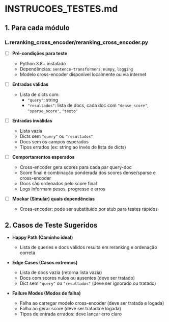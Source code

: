 # INSTRUCOES_TESTES.md

## 1. Para cada módulo

### L.reranking_cross_encoder/reranking_cross_encoder.py

- [ ] **Pré-condições para teste**
  - Python 3.8+ instalado
  - Dependências: `sentence-transformers`, `numpy`, `logging`
  - Modelo cross-encoder disponível localmente ou via internet

- [ ] **Entradas válidas**
  - Lista de dicts com:
    - `"query"`: string
    - `"resultados"`: lista de docs, cada doc com `"dense_score"`, `"sparse_score"`, `"texto"`

- [ ] **Entradas inválidas**
  - Lista vazia
  - Dicts sem `"query"` ou `"resultados"`
  - Docs sem os campos esperados
  - Tipos errados (ex: string ao invés de lista de dicts)

- [ ] **Comportamentos esperados**
  - Cross-encoder gera scores para cada par query-doc
  - Score final é combinação ponderada dos scores dense/sparse e cross-encoder
  - Docs são ordenados pelo score final
  - Logs informam pesos, progresso e erros

- [ ] **Mockar (Simular) quais dependências**
  - Cross-encoder: pode ser substituído por stub para testes rápidos

## 2. Casos de Teste Sugeridos

- **Happy Path (Caminho ideal)**
  - Lista de queries e docs válidos resulta em reranking e ordenação correta

- **Edge Cases (Casos extremos)**
  - Lista de docs vazia (retorna lista vazia)
  - Docs com scores nulos ou ausentes (deve ser tratado)
  - Dict sem `"query"` ou `"resultados"` (deve ser ignorado ou tratado)

- **Failure Modes (Modos de falha)**
  - Falha ao carregar modelo cross-encoder (deve ser tratada e logada)
  - Falha ao gerar score (deve ser tratada e logada)
  - Tipos de entrada errados: deve lançar erro claro
